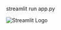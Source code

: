 streamlit run app.py   
  

 ![Streamlit Logo](https://streamlit.io/images/brand/streamlit-logo-primary-colormark-darktext.png)

